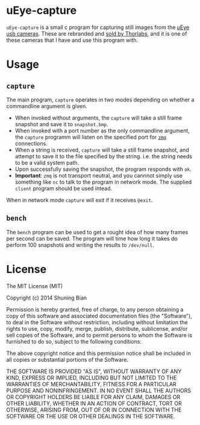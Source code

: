 uEye-capture
============
`uEye-capture` is a small c program for capturing still images from the [uEye usb cameras](http://en.ids-imaging.com/store/produkte/kameras/usb-2-0-kameras/ueye-se.html). These are rebranded and [sold by Thorlabs](http://www.thorlabs.de/newgrouppage9.cfm?objectgroup_id=2916), and it is one of these cameras that I have and use this program with.

Usage
=====
`capture`
---------
The main program, `capture` operates in two modes depending on whether a commandline argument is given.

* When invoked without arguments, the `capture` will take a still frame snapshot and save it to `snapshot.bmp`.
* When invoked with a port number as the only commandline argument, the `capture` programm will listen on the specified port for [`zmq`](http://zeromq.org/) connections.
 * When a string is received, `capture` will take a still frame snapshot, and attempt to save it to the file specified by the string. i.e. the string needs to be a valid system path.
 * Upon successfully saving the snapshot, the program responds with `ok`.
 * **Important**: `zmq` is not transport neutral, and you cannnot simply use something like `nc` to talk to the program in network mode. The supplied `client` program should be used intead.

When in network mode `capture` will exit if it receives `@exit`.
 
`bench`
-------
The `bench` program can be used to get a rought idea of how many frames per second can be saved. The program will time how long it takes do perform 100 snapshots and writing the results to `/dev/null`.
 
License
=======
The MIT License (MIT)

Copyright (c) 2014 Shuning Bian

Permission is hereby granted, free of charge, to any person obtaining a copy
of this software and associated documentation files (the "Software"), to deal
in the Software without restriction, including without limitation the rights
to use, copy, modify, merge, publish, distribute, sublicense, and/or sell
copies of the Software, and to permit persons to whom the Software is
furnished to do so, subject to the following conditions:

The above copyright notice and this permission notice shall be included in
all copies or substantial portions of the Software.

THE SOFTWARE IS PROVIDED "AS IS", WITHOUT WARRANTY OF ANY KIND, EXPRESS OR
IMPLIED, INCLUDING BUT NOT LIMITED TO THE WARRANTIES OF MERCHANTABILITY,
FITNESS FOR A PARTICULAR PURPOSE AND NONINFRINGEMENT. IN NO EVENT SHALL THE
AUTHORS OR COPYRIGHT HOLDERS BE LIABLE FOR ANY CLAIM, DAMAGES OR OTHER
LIABILITY, WHETHER IN AN ACTION OF CONTRACT, TORT OR OTHERWISE, ARISING FROM,
OUT OF OR IN CONNECTION WITH THE SOFTWARE OR THE USE OR OTHER DEALINGS IN
THE SOFTWARE.
